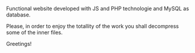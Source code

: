Functional website developed with JS and PHP technologie and MySQL as database.

Please, in order to enjoy the totallity of the work you shall decompress some of the inner files.

Greetings!
